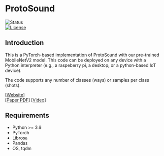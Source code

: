   
# ProtoSound #  
  
![Status](https://img.shields.io/badge/Version-Experimental-brightgreen.svg)  
[![License](https://img.shields.io/badge/License-Apache%202.0-blue.svg)](https://opensource.org/licenses/Apache-2.0)  
  
Introduction  
------------  

This is a PyTorch-based implementation of ProtoSound with our pre-trained MobileNetV2 model. This code can be deployed on any device with a Python interpreter (e.g., a raspeberry pi, a desktop, or a python-based IoT device). 

The code supports any number of classes (ways) or samples per class (shots).
  
[[Website](https://makeabilitylab.cs.washington.edu/project/protosound/)]  
[[Paper PDF](https://homes.cs.washington.edu/~djain/img/portfolio/Jain_ProtoSound_CHI2022.pdf)]
[[Video](https://homes.cs.washington.edu/~djain/img/portfolio/protosound-video.mp4)]  
  
Requirements 
--------------  
- Python >= 3.6
- PyTorch
- Librosa
- Pandas
- OS, tqdm